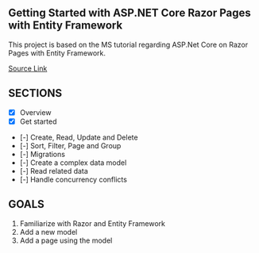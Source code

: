 ## Getting Started with ASP.NET Core Razor Pages with Entity Framework

This project is based on the MS tutorial regarding ASP.Net Core on Razor Pages with Entity Framework.

[Source Link](https://learn.microsoft.com/en-us/aspnet/core/data/ef-rp/intro?view=aspnetcore-7.0)

## SECTIONS

- [x] Overview
- [x] Get started
- [-] Create, Read, Update and Delete
- [-] Sort, Filter, Page and Group
- [-] Migrations
- [-] Create a complex data model
- [-] Read related data
- [-] Handle concurrency conflicts

## GOALS

1. Familiarize with Razor and Entity Framework
2. Add a new model
3. Add a page using the model
